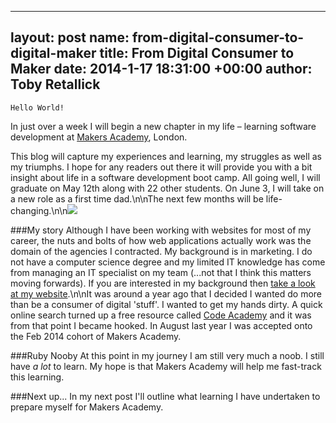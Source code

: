 
---
layout: post
name: from-digital-consumer-to-digital-maker
title: From Digital Consumer to Maker
date: 2014-1-17 18:31:00 +00:00
author: Toby Retallick
---

`Hello World!`

In just over a week I will begin a new chapter in my life – learning software development at [Makers Academy](http://www.makersacademy.com), London.

This blog will capture my experiences and learning, my struggles as well as my triumphs. I hope for any readers out there it will provide you with a bit insight about life in a software development boot camp. All going well, I will graduate on May 12th along with 22 other students. On June 3, I will take on a new role as a first time dad.\n\nThe next few months will be life-changing.\n\n![](/content/images/2014/Feb/makers.jpg)

###My story
Although I have been working with websites for most of my career, the nuts and bolts of how web applications actually work was the domain of the agencies I contracted. My background is in marketing. I do not have a computer science degree and my limited IT knowledge has come from managing an IT specialist on my team (...not that I think this matters moving forwards). If you are interested in my background then [take a look at my website](http://http://tobyr.herokuapp.com/).\n\nIt was around a year ago that I decided I wanted do more than be a consumer of digital 'stuff'. I wanted to get my hands dirty. A quick online search turned up a free resource called [Code Academy](http://www.codeacademy.com) and it was from that point I became hooked. In August last year I was accepted onto the Feb 2014 cohort of Makers Academy.

###Ruby Nooby
At this point in my journey I am still very much a noob. I still have *a lot* to learn. My hope is that Makers Academy will help me fast-track this learning. 

###Next up...
In my next post I'll outline what learning I have undertaken to prepare myself for Makers Academy.